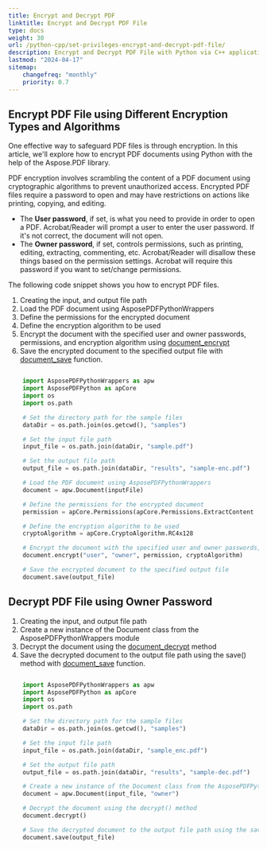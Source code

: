 ```yaml
---
title: Encrypt and Decrypt PDF
linktitle: Encrypt and Decrypt PDF File
type: docs
weight: 30
url: /python-cpp/set-privileges-encrypt-and-decrypt-pdf-file/
description: Encrypt and Decrypt PDF File with Python via C++ application.
lastmod: "2024-04-17"
sitemap:
    changefreq: "monthly"
    priority: 0.7
---
```


## Encrypt PDF File using Different Encryption Types and Algorithms

One effective way to safeguard PDF files is through encryption. In this article, we'll explore how to encrypt PDF documents using Python with the help of the Aspose.PDF library.

PDF encryption involves scrambling the content of a PDF document using cryptographic algorithms to prevent unauthorized access. Encrypted PDF files require a password to open and may have restrictions on actions like printing, copying, and editing.

- The **User password**, if set, is what you need to provide in order to open a PDF. Acrobat/Reader will prompt a user to enter the user password. If it's not correct, the document will not open.
- The **Owner password**, if set, controls permissions, such as printing, editing, extracting, commenting, etc. Acrobat/Reader will disallow these things based on the permission settings. Acrobat will require this password if you want to set/change permissions.

The following code snippet shows you how to encrypt PDF files.

1. Creating the input, and output file path
1. Load the PDF document using AsposePDFPythonWrappers
1. Define the permissions for the encrypted document
1. Define the encryption algorithm to be used
1. Encrypt the document with the specified user and owner passwords, permissions, and encryption algorithm using [document_encrypt](https://reference.aspose.com/pdf/python-cpp/core/document_encrypt/)
1. Save the encrypted document to the specified output file with [document_save](https://reference.aspose.com/pdf/python-cpp/core/document_save/) function.

```python

    import AsposePDFPythonWrappers as apw
    import AsposePDFPython as apCore
    import os
    import os.path

    # Set the directory path for the sample files
    dataDir = os.path.join(os.getcwd(), "samples")

    # Set the input file path
    input_file = os.path.join(dataDir, "sample.pdf")

    # Set the output file path
    output_file = os.path.join(dataDir, "results", "sample-enc.pdf")

    # Load the PDF document using AsposePDFPythonWrappers
    document = apw.Document(inputFile)

    # Define the permissions for the encrypted document
    permission = apCore.Permissions(apCore.Permissions.ExtractContent | apCore.ModifyContent)

    # Define the encryption algorithm to be used
    cryptoAlgorithm = apCore.CryptoAlgorithm.RC4x128

    # Encrypt the document with the specified user and owner passwords, permissions, and encryption algorithm
    document.encrypt("user", "owner", permission, cryptoAlgorithm)

    # Save the encrypted document to the specified output file
    document.save(output_file)
```

## Decrypt PDF File using Owner Password

1. Creating the input, and output file path
1. Create a new instance of the Document class from the AsposePDFPythonWrappers module
1. Decrypt the document using the [document_decrypt](https://reference.aspose.com/pdf/python-cpp/core/document_decrypt/) method
1. Save the decrypted document to the output file path using the save() method with [document_save](https://reference.aspose.com/pdf/python-cpp/core/document_save/) function.

```Python

    import AsposePDFPythonWrappers as apw
    import AsposePDFPython as apCore
    import os
    import os.path

    # Set the directory path for the sample files
    dataDir = os.path.join(os.getcwd(), "samples")

    # Set the input file path
    input_file = os.path.join(dataDir, "sample_enc.pdf")

    # Set the output file path
    output_file = os.path.join(dataDir, "results", "sample-dec.pdf")

    # Create a new instance of the Document class from the AsposePDFPythonWrappers module
    document = apw.Document(input_file, "owner")

    # Decrypt the document using the decrypt() method
    document.decrypt()

    # Save the decrypted document to the output file path using the save() method
    document.save(output_file)
```


